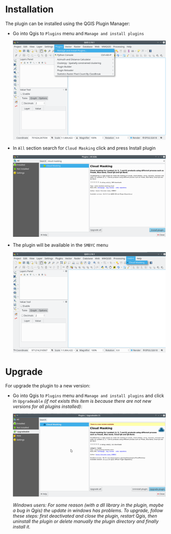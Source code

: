 # Installation

The plugin can be installed using the QGIS Plugin Manager:

- Go into Qgis to `Plugins` menu and `Manage and install plugins`

    ![install](img/install_01.png)

- In `All` section search for `Cloud Masking` click and press Install plugin

    ![install](img/install_02.png)

- The plugin will be available in the `SMBYC` menu

    ![install](img/install_03.png)

# Upgrade

For upgrade the plugin to a new version:

- Go into Qgis to `Plugins` menu and `Manage and install plugins` and click in `Upgradeable` _(if not exists this item is because there are not new versions for all plugins installed)_:

    ![install](img/upgrade_01.png)

    _Windows users: For some reason (with a dll library in the plugin, maybe a bug in Qgis) the update in windows has problems. To upgrade, follow these steps: first deactivated and close the plugin, restart Qgis, then uninstall the plugin or delete manually the plugin directory and finally install it._